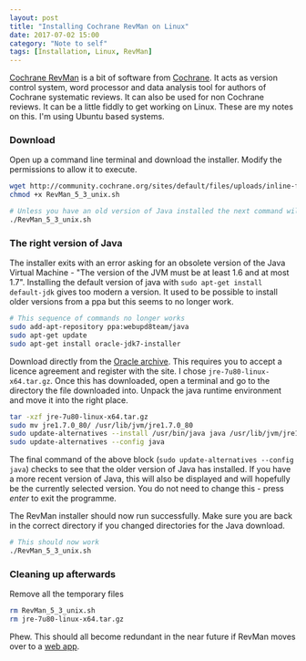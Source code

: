 ```yaml
---
layout: post
title: "Installing Cochrane RevMan on Linux"
date: 2017-07-02 15:00
category: "Note to self"
tags: [Installation, Linux, RevMan]
---
```

[Cochrane RevMan](http://community.cochrane.org/tools/review-production-tools/revman-5) is a bit of software from [Cochrane](http://www.cochrane.org/). It acts as version control system, word processor and data analysis tool for authors of Cochrane systematic reviews. It can also be used for non Cochrane reviews. It can be a little fiddly to get working on Linux. These are my notes on this. I'm using Ubuntu based systems.

### Download

Open up a command line terminal and download the installer. Modify the permissions to allow it to execute.

```bash
wget http://community.cochrane.org/sites/default/files/uploads/inline-files/revman-downloads/RevMan_5_3_unix.sh
chmod +x RevMan_5_3_unix.sh

# Unless you have an old version of Java installed the next command will fail
./RevMan_5_3_unix.sh
```

### The right version of Java

The installer exits with an error asking for an obsolete version of the Java Virtual Machine - "The version of the JVM must be at least 1.6 and at most 1.7". Installing the default version of java with `sudo apt-get install default-jdk` gives too modern a version. It used to be possible to install older versions from a ppa but this seems to no longer work.

```bash
# This sequence of commands no longer works
sudo add-apt-repository ppa:webupd8team/java
sudo apt-get update
sudo apt-get install oracle-jdk7-installer
```

Download directly from the [Oracle archive](http://www.oracle.com/technetwork/java/javase/downloads/java-archive-downloads-javase7-521261.html). This requires you to accept a licence agreement and register with the site. I chose `jre-7u80-linux-x64.tar.gz`. Once this has downloaded, open a terminal and go to the directory the file downloaded into. Unpack the java runtime environment and move it into the right place.

```bash
tar -xzf jre-7u80-linux-x64.tar.gz
sudo mv jre1.7.0_80/ /usr/lib/jvm/jre1.7.0_80
sudo update-alternatives --install /usr/bin/java java /usr/lib/jvm/jre1.7.0_80/bin/java 1
sudo update-alternatives --config java
```

The final command of the above block (`sudo update-alternatives --config java`) checks to see that the older version of Java has installed. If you have a more recent version of Java, this will also be displayed and will hopefully be the currently selected version. You do not need to change this - press *enter* to exit the programme.

The RevMan installer should now run successfully. Make sure you are back in the correct directory if you changed directories for the Java download.

```bash
# This should now work
./RevMan_5_3_unix.sh
```

### Cleaning up afterwards

Remove all the temporary files

```bash
rm RevMan_5_3_unix.sh
rm jre-7u80-linux-x64.tar.gz
```

Phew. This should all become redundant in the near future if RevMan moves over to a [web app](http://community.cochrane.org/tools/review-production-tools/revman-web).
